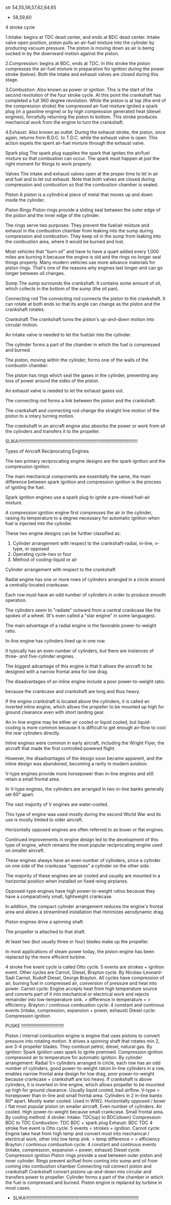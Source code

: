 
 str 54,55,56,57,62,64,65
+ 58,59,60

4 stroke cycle
	
1.Intake: begins at TDC dead center, and ends at BDC dead center. 
Intake valve open position, piston pulls an air-fuel mixture into the cylinder by producing vacuum pressure. 
The piston is moving down as air is being sucked in by the downward motion against the piston. 
	
2.Compression: begins at BDC, ends at TDC. 
In this stroke the piston compresses the air-fuel mixture in preparation for ignition during the power stroke (below). Both the intake and exhaust valves are closed during this stage.

3.Combustion: Also known as power or ignition. This is the start of the second revolution of the four stroke cycle. At this point the crankshaft has completed a full 360 degree revolution. While the piston is at top	(the end of the compression stroke) the compressed air-fuel mixture ignited a spark plug (in a gasoline engine) or by high compression generated heat (diesel engines), forcefully returning the piston to bottom. This stroke produces mechanical work from the engine to turn the crankshaft. 
	
4.Exhaust: Also known as outlet. During the exhaust stroke, the piston, once again, returns from B.D.C. to T.D.C. while the exhaust valve is open. This action expels the spent air-fuel mixture through the exhaust valve.

Spark plug
The spark plug supplies the spark that ignites the air/fuel mixture so that combustion can occur. The spark must happen at just the right moment for things to work properly.

Valves
The intake and exhaust valves open at the proper time to let in air and fuel and to let out exhaust.
Note that both valves are closed during compression and combustion so that the combustion chamber is sealed.

Piston
A piston is a cylindrical piece of metal that moves up and down inside the cylinder. 

Piston Rings
Piston rings provide a sliding seal between the outer edge of the piston and the inner edge of the cylinder.

The rings serve two purposes:
They prevent the fuel/air mixture and exhaust in the combustion chamber from leaking into the sump during compression and combustion.
They keep oil in the sump from leaking into the combustion area, where it would be burned and lost.



Most vehicles that "burn oil" and have to have a quart added every 1,000 miles are burning it because the engine is old and the rings no longer seal things properly. Many modern vehicles use more advance materials for piston rings. That's one of the reasons why engines last longer and can go longer between oil changes.

Sump
The sump surrounds the crankshaft. It contains some amount of oil, which collects in the bottom of the sump (the oil pan).


Connecting rod
The connecting rod connects the piston to the crankshaft. 
It can rotate at both ends so that its angle can change as the piston and the crankshaft rotates.

Crankshaft
The crankshaft turns the piston's up-and-down motion into circular motion.

An intake valve is needed to let the fuel/air into the cylinder.

The cylinder forms a part of the chamber in which the fuel is compressed and burned.

The piston, moving within the cylinder, forms one of the walls of the combustin chamber. 

The piston has rings which seal the gases in the cylinder, preventing any loss of power around the sides of the piston.

An exhaust valve is needed to let the exhaust gases out.

The connecting rod forms a link between the piston and the crankshaft.

The crankshaft and connecting rod change the straight line motion of the piston to a rotary turning motion. 

The crankshaft in an aircraft engine also absorbs the power or work from all the cylinders and transfers it to the propeller.

SLIKA!!!!!!!!!!!!!!!!!!!!!!!!!!!!!!!!!!!!!!!!!!!!!!!!!!!!!!!!!!!!!!!!!!!!!!!!!!!!!!!!!!!!!!!!!!!!!



Types of Aircraft Reciprocating Engines

The two primary reciprocating engine designs are the spark ignition and the compression ignition. 

The main mechanical components are essentially the same, the main difference between spark ignition and compression ignition is the process of igniting the fuel.

Spark ignition engines use a spark plug to ignite a pre-mixed fuel-air mixture. 

A compression ignition engine first compresses the air in the cylinder, raising its temperature to a degree necessary for automatic ignition when fuel is injected into the cylinder.

These two engine designs can be further classified as:

1. Cylinder arrangement with respect to the crankshaft-radial, in-line, v-type, or opposed 
2. Operating cycle-two or four
3. Method of cooling-liquid or air


Cylinder arrangement with respect to the crankshaft

Radial engine has one or more rows of cylinders arranged in a circle around a centrally-located crankcase. 

Each row must have an odd number of cylinders in order to produce smooth operation. 

The cylinders seem to "radiate" outward from a central crankcase like the spokes of a wheel. (It's even called a "star engine" in some languages). 

The main advantage of a radial engine is the favorable power-to-weight ratio.

In-line engine has cylinders lined up in one row. 

It typically has an even number of cylinders, but there are instances of three- and five-cylinder engines. 

The biggest advantage of this engine is that it allows the aircraft to be designed with a narrow frontal area for low drag. 

The disadvantages of an inline engine include a poor power-to-weight ratio. 

because the crankcase and crankshaft are long and thus heavy. 



If the engine crankshaft is located above the cylinders, it is called an inverted inline engine, which allows the propeller to be mounted up high for ground clearance even with short landing gear. 

An in-line engine may be either air cooled or liquid cooled, but liquid-cooling is more common because it is difficult to get enough air-flow to cool the rear cylinders directly. 

Inline engines were common in early aircraft, including the Wright Flyer, the aircraft that made the first controlled powered flight. 

However, the disadvantages of the design soon became apparent, and the inline design was abandoned, becoming a rarity in modern aviation. 

V-type engines provide more horsepower than in-line engines and still retain a small frontal area.

In V-type engines, the cylinders are arranged in two in-line banks generally set 60° apart. 

The vast majority of V engines are water-cooled. 

This type of engine was used mostly during the second World War and its use is mostly limited to older aircraft.

Horizontally opposed engines are often referred to as boxer or flat engines. 

Continued improvements in engine design led to the development of this type of engine, which remains the most popular reciprocating engine used on smaller aircraft. 

These engines always have an even number of cylinders, since a cylinder on one side of the crankcase "opposes" a cylinder on the other side. 

The majority of these engines are air cooled and usually are mounted in a horizontal position when installed on fixed-wing airplanes. 

Opposed-type engines have high power-to-weight ratios because they have a comparatively small, lightweight crankcase. 

In addition, the compact cylinder arrangement reduces the engine's frontal area and allows a streamlined installation that minimizes aerodynamic drag.

Piston engines drive a spinning shaft. 

The propeller is attached to that shaft. 

At least two (but usually three or four) blades make up the propeller.

In most applications of steam power today, the piston engine has been replaced by the more efficient turbine.



4 stroke five event cycle is called Otto cycle.
5 events are strokes + ignition event.
Other cycles are Carnot, Diesel, Brayton cycle.
By Nicolas-Leonard-Sadi Carnot, Rudolf Diesel, George Brayton.
All cycles have compression of air, burning fuel in compressed air, conversion of pressure and heat into power.
Carnot cycle: 
	Engine accepts heat from high temperature source and converts part of it into mechanical or electrical work and rejects remainder into low-temperature sink. > difference in temperature = > efficiency.
Brayton / continous combustion cycle:
	4 constant and continous events (intake, compression, expansion + power, exhaust)
Diesel cycle:
	Compression ignition











PUSKE                                      !!!!!!!!!!!!!!!!!!!!!!!!!!!!!!!!!


Piston / internal combustion engine is engine that uses pistons to convert pressure into rotating motion.
It drives a spinning shaft that rotates min 2, ave 3-4 propeller blades.
They combust petrol, diesel, natural gas.
By ignition:
	Spark ignition uses spark to ignite premixed.
	Compression ignition compressed air to temperature for automatic ignition.
By cylinder arrangement:
	Radial 1/> cylinders arranged in circle, each row has an odd number of cylinders, good power-to-weight ration
	In-line cylinders in a row, enables narrow frontal area design for low drag, poor power-to-weight because crankcase + crankshaft are too heavy. If crankshaft is above cylinders, it is inverted in-line engine, which allows propeller to be mounted up high for ground clearance. Usually liquid cooled, bad airflow.
	V-type > horsepower than in-line and small frontal area. Cylinders in 2 in-line banks 60° apart. Mostly water cooled. Used in WW2.
	Horizontally opposed / boxer / flat most popular piston on smaller aircraft. Even number of cylinders. Air cooled. High power-to-weight because small crankcase. Small frontal area.
By cooling method:
4 stroke:
	Intake: TDC(up) to BDC(down)
	Compression: BDC to TDC
	Combustion: TDC BDC + spark plug
	Exhaust: BDC TDC
4 stroke five event is Otto cycle.
5 events = strokes + ignition.
Carnot cycle: 
	Engine take heat from high temp and convert most into mechanical / electrical work, other into low temp sink. > temp difference = > efficiency
Brayton / continous combustion cycle:
	4 constant and continous events (intake, compression, expansion + power, exhaust)
Diesel cycle:
	Compression ignition
Piston rings provide a seal between outer piston and inner cylinder.
Rings prevent air/fuel from coming into sump and oil from coming into combustion chamber
Connecting rod connect piston and crankshaft
Crankshaft convert pistons up-and-down into circular and transfers power to propeller.
Cylinder forms a part of the chamber in which the fuel is compressed and burned.
Piston engine is replaced by turbine in most cases.
+ SLIKA!!!!!!!!!!!!!!!!!!!!!!!!!!!!!!!!!!!!!!!!!!!!!!!!!!!!!!!!!!!!!!!!!!!!!!!!!!!!!!!!!!!!!!!!

